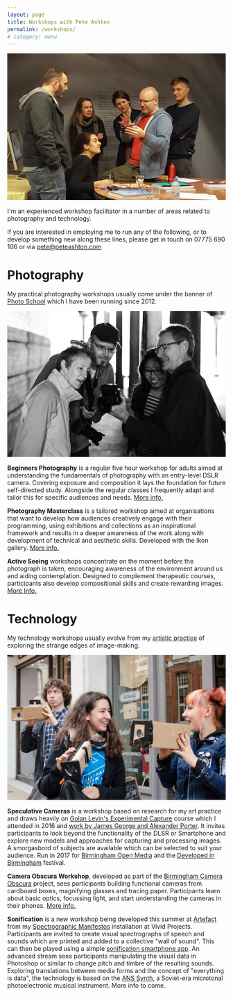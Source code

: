 ```yaml
---
layout: page
title: Workshops with Pete Ashton
permalink: /workshops/
# category: menu
---
```


![Experimental Capture workshop at BOM](../images/workshops-BOMlab.jpg)

I'm an experienced workshop facilitator in a number of areas related to photography and technology. 

If you are interested in employing me to run any of the following, or to develop something new along these lines, please get in touch on 07775 690 106 or via pete@peteashton.com

# Photography

My practical photography workshops usually come under the banner of [Photo School](http://photo-school.co.uk) which I have been running since 2012. 

![During a workshop at Ikon Gallery](../images/workshop-ikon.jpg)

**Beginners Photography** is a regular five hour workshop for adults aimed at understanding the fundamentals of photography with an entry-level DSLR camera. Covering exposure and composition it lays the foundation for future self-directed study. Alongside the regular classes I frequently adapt and tailor this for specific audiences and needs. [More info.](http://photo-school.co.uk/beginners-photography/)

**Photography Masterclass** is a tailored workshop aimed at organisations that want to develop how audiences creatively engage with their programming, using exhibitions and collections as an inspirational framework and results in a deeper awareness of the work along with development of technical and aesthetic skills. Developed with the Ikon gallery. [More info.](http://photo-school.co.uk/photography-workshops/photography-masterclasses/)

**Active Seeing** workshops concentrate on the moment before the photograph is taken, encouraging awareness of the environment around us and aiding contemplation. Designed to complement therapeutic courses, participants also develop compositional skills and create rewarding images. [More Info.](http://photo-school.co.uk/photography-workshops/active-seeing-workshops/)

# Technology

My technology workshops usually evolve from my [artistic practice](http://art.peteashton.com) of exploring the strange edges of image-making. 

![After a Camera Obscura workshop for Flatpack Festival](../images/workshops_BCO.jpg)

**Speculative Cameras** is a workshop based on research for my art practice and draws heavily on [Golan Levin's Experimental Capture](https://github.com/golanlevin/ExperimentalCapture) course which I attended in 2016 and [work by James George and Alexander Porter](http://scatter.nyc/camera-of-the-future-workshop). It invites participants to look beyond the functionality of the DLSR or Smartphone and explore new models and approaches for capturing and processing images. A smorgasbord of subjects are available which can be selected to suit your audience. Run in 2017 for [Birmingham Open Media](http://www.bom.org.uk/event/artandtech-pete-ashton/) and the [Developed in Birmingham](https://www.developedinbirmingham.com/programme/speculative-cameras-workshop/) festival. 

**Camera Obscura Workshop**, developed as part of the [Birmingham Camera Obscura](http://bhamobscura.com) project, sees participants building functional cameras from cardboard boxes, magnifying glasses and tracing paper. Participants learn about basic optics, focussing light, and start understanding the cameras in their phones. [More info.](http://bhamobscura.com/2015/03/flatpack-workshop-photos/)

**Sonification** is a new workshop being developed this summer at [Artefact](http://artefactstirchley.co.uk) from my [Spectrographic Manifestos](https://vimeo.com/220128563) installation at Vivid Projects. Participants are invited to create visual spectrographs of speech and sounds which are printed and added to a collective "wall of sound". This can then be played using a simple [sonification smartphone app](http://warmplace.ru/soft/phonopaper/). An advanced stream sees participants manipulating the visual data in Photoshop or similar to change pitch and timbre of the resulting sounds. Exploring translations between media forms and the concept of "everything is data", the technology is based on the [ANS Synth](https://en.wikipedia.org/wiki/ANS_synthesizer), a Soviet-era microtonal photoelectronic musical instrument. More info to come.


